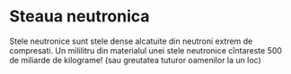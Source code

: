 # Steaua neutronica

Stele neutronice sunt stele dense alcatuite din neutroni extrem de compresati.
Un mililitru din materialul unei stele neutronice cîntareste 500 de miliarde de
kilograme! (sau greutatea tuturor oamenilor la un loc)
